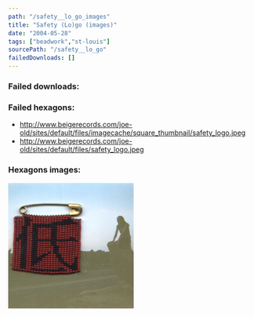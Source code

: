 ```yaml
---
path: "/safety__lo_go_images"
title: "Safety (Lo)go (images)"
date: "2004-05-28"
tags: ["beadwork","st-louis"]
sourcePath: "/safety__lo_go"
failedDownloads: []
---
```



### Failed downloads:

### Failed hexagons:
* http://www.beigerecords.com/joe-old/sites/default/files/imagecache/square_thumbnail/safety_logo.jpeg
 * http://www.beigerecords.com/joe-old/sites/default/files/safety_logo.jpeg

### Hexagons images:
![safety_logo.jpg_hexagon.jpeg](safety_logo.jpg_hexagon.jpeg)
